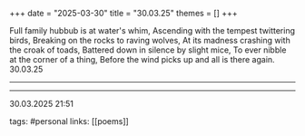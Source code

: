 +++
date = "2025-03-30"
title = "30.03.25"
themes = []
+++

Full family hubbub is at water's whim,
Ascending with the tempest twittering birds,
Breaking on the rocks to raving wolves,
At its madness crashing with the croak of toads,
Battered down in silence by slight mice,
To ever nibble at the corner of a thing,
Before the wind picks up and all is there again.
30.03.25

---



---

30.03.2025 21:51

tags: #personal
links: [[poems]]
